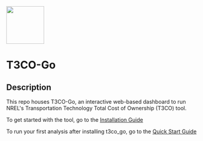 <img src="t3co_logo.png" width="100" height="100">

# **T3CO-Go**

## Description

This repo houses T3CO-Go, an interactive web-based dashboard to run NREL's Transportation Technology Total Cost of Ownership (T3CO) tool.

To get started with the tool, go to the [Installation Guide](./installation.md)

To run your first analysis after installing t3co_go, go to the [Quick Start Guide](./quick_start.md)
